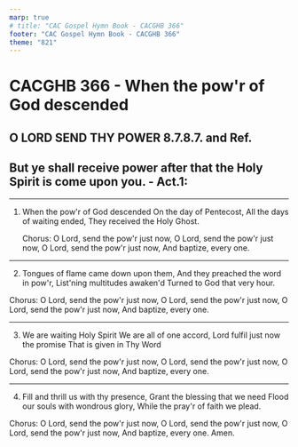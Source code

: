 ```yaml
---
marp: true
# title: "CAC Gospel Hymn Book - CACGHB 366"
footer: "CAC Gospel Hymn Book - CACGHB 366"
theme: "821"
---
```


<style>
    :root {
        font-size: 1.7em;
    }

    section {
        display: flex;
        flex-direction: column;
        justify-content: space-evenly;
    }
</style>

# CACGHB 366 - When the pow'r of God descended

## O LORD SEND THY POWER 8.7.8.7. and Ref.

## But ye shall receive power after that the Holy Spirit is come upon you. - Act.1:

---

1. When the pow'r of God descended
   On the day of Pentecost,
   All the days of waiting ended,
   They received the Holy Ghost.

   Chorus:
   O Lord, send the pow'r just now,
   O Lord, send the pow'r just now,
   O Lord, send the pow'r just now,
   And baptize, every one.

---

2. Tongues of flame came down upon them,
   And they preached the word in pow'r,
   List'ning multitudes awaken'd
   Turned to God that very hour.

Chorus:
O Lord, send the pow'r just now,
O Lord, send the pow'r just now,
O Lord, send the pow'r just now,
And baptize, every one.

---

3. We are waiting Holy Spirit
   We are all of one accord,
   Lord fulfil just now the promise
   That is given in Thy Word

Chorus:
O Lord, send the pow'r just now,
O Lord, send the pow'r just now,
O Lord, send the pow'r just now,
And baptize, every one.

---

4. Fill and thrill us with thy presence,
   Grant the blessing that we need
   Flood our souls with wondrous glory,
   While the pray'r of faith we plead.

Chorus:
O Lord, send the pow'r just now,
O Lord, send the pow'r just now,
O Lord, send the pow'r just now,
And baptize, every one.
Amen.
